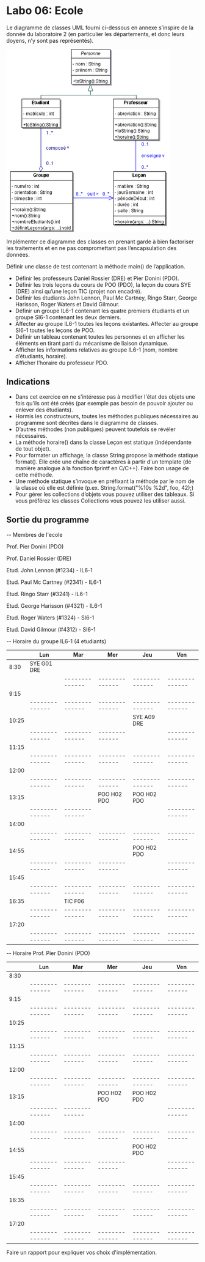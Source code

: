# Labo 06: Ecole

Le diagramme de classes UML fourni ci-dessous en annexe s’inspire de la donnée du laboratoire 2 (en particulier les départements, et donc leurs doyens, n’y sont pas représentés).

![Lab06Ecole.gif](Lab06Ecole.gif)

Implémenter ce diagramme des classes en prenant garde à bien factoriser les traitements et en ne pas compromettant pas l’encapsulation des données.

Définir une classe de test contenant la méthode main() de l’application.
- Définir les professeurs Daniel Rossier (DRE) et Pier Donini (PDO).
- Définir les trois leçons du cours de POO (PDO), la leçon du cours SYE (DRE) ainsi qu’une leçon TIC (projet non encadré).
- Définir les étudiants John Lennon, Paul Mc Cartney, Ringo Starr, George Harisson, Roger Waters et David Gilmour.
- Définir un groupe IL6-1 contenant les quatre premiers étudiants et un groupe SI6-1 contenant les deux derniers.
- Affecter au groupe IL6-1 toutes les leçons existantes. Affecter au groupe SI6-1 toutes les leçons de POO.
- Définir un tableau contenant toutes les personnes et en afficher les éléments en tirant parti du mécanisme de liaison dynamique.
- Afficher les informations relatives au groupe IL6-1 (nom, nombre d’étudiants, horaire).
- Afficher l’horaire du professeur PDO.

## Indications
- Dans cet exercice on ne s'intéresse pas à modifier l'état des objets une fois qu'ils ont été créés (par exemple pas besoin de pouvoir ajouter ou enlever des étudiants).
- Hormis les constructeurs, toutes les méthodes publiques nécessaires au programme sont décrites dans le diagramme de classes.
- D’autres méthodes (non publiques) peuvent toutefois se révéler nécessaires.
- La méthode horaire() dans la classe Leçon est statique (indépendante de tout objet).
- Pour formater un affichage, la classe String propose la méthode statique format(). Elle crée une chaîne de caractères à partir d'un template (de manière analogue à la fonction fprintf en C/C++). Faire bon usage de cette méthode.
- Une méthode statique s’invoque en préfixant la méthode par le nom de la classe où elle est définie (p.ex. String.format("%10s %2d", foo, 42);)
- Pour gérer les collections d’objets vous pouvez utiliser des tableaux. Si vous préférez les classes Collections vous pouvez les utiliser aussi.

## Sortie du programme

-- Membres de l'ecole

Prof. Pier Donini (PDO)

Prof. Daniel Rossier (DRE)

Etud. John Lennon (#1234) - IL6-1

Etud. Paul Mc Cartney (#2341) - IL6-1

Etud. Ringo Starr (#3241) - IL6-1

Etud. George Harisson (#4321) - IL6-1

Etud. Roger Waters (#1324) - SI6-1

Etud. David Gilmour (#4312) - SI6-1

-- Horaire du groupe IL6-1 (4 etudiants)

|      | Lun          | Mar          | Mer          | Jeu          | Ven          |
|------|--------------|--------------|--------------|--------------|--------------|
| 8:30 | SYE G01 DRE  |              |              |              |              |
|      |              |--------------|--------------|--------------|--------------|
| 9:15 |              |              |              |              |              |
|      |--------------|--------------|--------------|--------------|--------------|
|10:25 |              |              |              | SYE A09 DRE  |              |
|      |--------------|--------------|--------------|              |--------------|
|11:15 |              |              |              |              |              |
|      |--------------|--------------|--------------|--------------|--------------|
|12:00 |              |              |              |              |              |
|      |--------------|--------------|--------------|--------------|--------------|
|13:15 |              |              | POO H02 PDO  | POO H02 PDO  |              |
|      |--------------|--------------|              |              |--------------|
|14:00 |              |              |              |              |              |
|      |--------------|--------------|--------------|--------------|--------------|
|14:55 |              |              |              | POO H02 PDO  |              |
|      |--------------|--------------|--------------|              |--------------|
|15:45 |              |              |              |              |              |
|      |--------------|--------------|--------------|--------------|--------------|
|16:35 |              | TIC F06      |              |              |              |
|      |--------------|--------------|--------------|--------------|--------------|
|17:20 |              |              |              |              |              |
|      |--------------|--------------|--------------|--------------|--------------|

-- Horaire Prof. Pier Donini (PDO)

|      | Lun          | Mar          | Mer          | Jeu          | Ven          |
|------|--------------|--------------|--------------|--------------|--------------|
| 8:30 |              |              |              |              |              |
|      |--------------|--------------|--------------|--------------|--------------|
| 9:15 |              |              |              |              |              |
|      |--------------|--------------|--------------|--------------|--------------|
|10:25 |              |              |              |              |              |
|      |--------------|--------------|--------------|--------------|--------------|
|11:15 |              |              |              |              |              |
|      |--------------|--------------|--------------|--------------|--------------|
|12:00 |              |              |              |              |              |
|      |--------------|--------------|--------------|--------------|--------------|
|13:15 |              |              | POO H02 PDO  | POO H02 PDO  |              |
|      |--------------|--------------|              |              |--------------|
|14:00 |              |              |              |              |              |
|      |--------------|--------------|--------------|--------------|--------------|
|14:55 |              |              |              | POO H02 PDO  |              |
|      |--------------|--------------|--------------|              |--------------|
|15:45 |              |              |              |              |              |
|      |--------------|--------------|--------------|--------------|--------------|
|16:35 |              |              |              |              |              |
|      |--------------|--------------|--------------|--------------|--------------|
|17:20 |              |              |              |              |              |
|      |--------------|--------------|--------------|--------------|--------------|

Faire un rapport pour expliquer vos choix d'implémentation.
